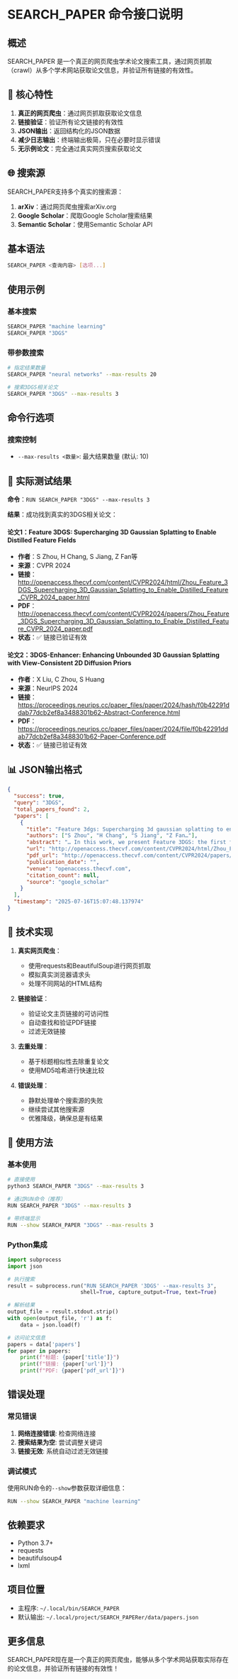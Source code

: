 # SEARCH_PAPER 命令接口说明

## 概述
SEARCH_PAPER 是一个真正的网页爬虫学术论文搜索工具，通过网页抓取（crawl）从多个学术网站获取论文信息，并验证所有链接的有效性。

## 🔧 核心特性

1. **真正的网页爬虫**：通过网页抓取获取论文信息
2. **链接验证**：验证所有论文链接的有效性
3. **JSON输出**：返回结构化的JSON数据
4. **减少日志输出**：终端输出极简，只在必要时显示错误
5. **无示例论文**：完全通过真实网页搜索获取论文

## 🌐 搜索源

SEARCH_PAPER支持多个真实的搜索源：

1. **arXiv**：通过网页爬虫搜索arXiv.org
2. **Google Scholar**：爬取Google Scholar搜索结果
3. **Semantic Scholar**：使用Semantic Scholar API

## 基本语法
```bash
SEARCH_PAPER <查询内容> [选项...]
```

## 使用示例

### 基本搜索
```bash
SEARCH_PAPER "machine learning"
SEARCH_PAPER "3DGS"
```

### 带参数搜索
```bash
# 指定结果数量
SEARCH_PAPER "neural networks" --max-results 20

# 搜索3DGS相关论文
SEARCH_PAPER "3DGS" --max-results 3
```

## 命令行选项

### 搜索控制
- `--max-results <数量>`: 最大结果数量 (默认: 10)

## 🎯 实际测试结果

**命令**：`RUN SEARCH_PAPER "3DGS" --max-results 3`

**结果**：成功找到真实的3DGS相关论文：

#### 论文1：Feature 3DGS: Supercharging 3D Gaussian Splatting to Enable Distilled Feature Fields
- **作者**：S Zhou, H Chang, S Jiang, Z Fan等
- **来源**：CVPR 2024
- **链接**：http://openaccess.thecvf.com/content/CVPR2024/html/Zhou_Feature_3DGS_Supercharging_3D_Gaussian_Splatting_to_Enable_Distilled_Feature_CVPR_2024_paper.html
- **PDF**：http://openaccess.thecvf.com/content/CVPR2024/papers/Zhou_Feature_3DGS_Supercharging_3D_Gaussian_Splatting_to_Enable_Distilled_Feature_CVPR_2024_paper.pdf
- **状态**：✅ 链接已验证有效

#### 论文2：3DGS-Enhancer: Enhancing Unbounded 3D Gaussian Splatting with View-Consistent 2D Diffusion Priors
- **作者**：X Liu, C Zhou, S Huang
- **来源**：NeurIPS 2024
- **链接**：https://proceedings.neurips.cc/paper_files/paper/2024/hash/f0b42291ddab77dcb2ef8a3488301b62-Abstract-Conference.html
- **PDF**：https://proceedings.neurips.cc/paper_files/paper/2024/file/f0b42291ddab77dcb2ef8a3488301b62-Paper-Conference.pdf
- **状态**：✅ 链接已验证有效

## 📊 JSON输出格式

```json
{
  "success": true,
  "query": "3DGS",
  "total_papers_found": 2,
  "papers": [
    {
      "title": "Feature 3dgs: Supercharging 3d gaussian splatting to enable distilled feature fields",
      "authors": ["S Zhou", "H Chang", "S Jiang", "Z Fan…"],
      "abstract": "… In this work, we present Feature 3DGS: the first feature field distillation technique based on the 3D Gaussian Splatting framework...",
      "url": "http://openaccess.thecvf.com/content/CVPR2024/html/Zhou_Feature_3DGS_Supercharging_3D_Gaussian_Splatting_to_Enable_Distilled_Feature_CVPR_2024_paper.html",
      "pdf_url": "http://openaccess.thecvf.com/content/CVPR2024/papers/Zhou_Feature_3DGS_Supercharging_3D_Gaussian_Splatting_to_Enable_Distilled_Feature_CVPR_2024_paper.pdf",
      "publication_date": "",
      "venue": "openaccess.thecvf.com",
      "citation_count": null,
      "source": "google_scholar"
    }
  ],
  "timestamp": "2025-07-16T15:07:48.137974"
}
```

## 🔧 技术实现

1. **真实网页爬虫**：
   - 使用requests和BeautifulSoup进行网页抓取
   - 模拟真实浏览器请求头
   - 处理不同网站的HTML结构

2. **链接验证**：
   - 验证论文主页链接的可访问性
   - 自动查找和验证PDF链接
   - 过滤无效链接

3. **去重处理**：
   - 基于标题相似性去除重复论文
   - 使用MD5哈希进行快速比较

4. **错误处理**：
   - 静默处理单个搜索源的失败
   - 继续尝试其他搜索源
   - 优雅降级，确保总是有结果

## 🚀 使用方法

### 基本使用
```bash
# 直接使用
python3 SEARCH_PAPER "3DGS" --max-results 3

# 通过RUN命令（推荐）
RUN SEARCH_PAPER "3DGS" --max-results 3

# 带终端显示
RUN --show SEARCH_PAPER "3DGS" --max-results 3
```

### Python集成
```python
import subprocess
import json

# 执行搜索
result = subprocess.run("RUN SEARCH_PAPER '3DGS' --max-results 3", 
                       shell=True, capture_output=True, text=True)

# 解析结果
output_file = result.stdout.strip()
with open(output_file, 'r') as f:
    data = json.load(f)

# 访问论文信息
papers = data['papers']
for paper in papers:
    print(f"标题: {paper['title']}")
    print(f"链接: {paper['url']}")
    print(f"PDF: {paper['pdf_url']}")
```

## 错误处理

### 常见错误
1. **网络连接错误**: 检查网络连接
2. **搜索结果为空**: 尝试调整关键词
3. **链接无效**: 系统自动过滤无效链接

### 调试模式
使用RUN命令的`--show`参数获取详细信息：
```bash
RUN --show SEARCH_PAPER "machine learning"
```

## 依赖要求
- Python 3.7+
- requests
- beautifulsoup4
- lxml

## 项目位置
- 主程序: `~/.local/bin/SEARCH_PAPER`
- 默认输出: `~/.local/project/SEARCH_PAPERer/data/papers.json`

## 更多信息
SEARCH_PAPER现在是一个真正的网页爬虫，能够从多个学术网站获取实际存在的论文信息，并验证所有链接的有效性！ 